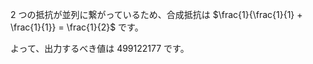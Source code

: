 $2$ つの抵抗が並列に繋がっているため、合成抵抗は $\frac{1}{\frac{1}{1} + \frac{1}{1}} = \frac{1}{2}$ です。

よって、出力するべき値は $499122177$ です。
